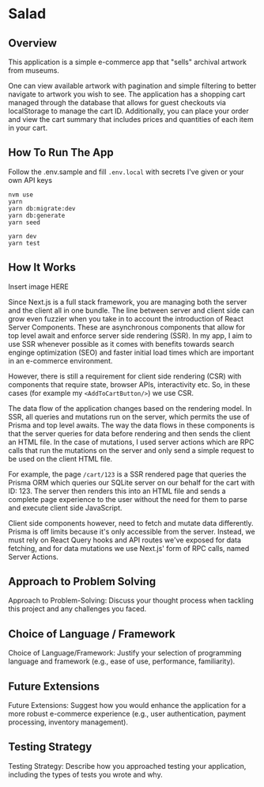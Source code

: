 #  Salad

## Overview
This application is a simple e-commerce app that "sells" archival artwork from museums.

One can view available artwork with pagination and simple filtering to better navigate to artwork you wish to see. The application has a shopping cart managed through the database that allows for guest checkouts via localStorage to manage the cart ID. Additionally, you can place your order and view the cart summary that includes prices and quantities of each item in your cart.

## How To Run The App

Follow the .env.sample and fill `.env.local` with secrets I've given or your own API keys

```
nvm use
yarn
yarn db:migrate:dev
yarn db:generate
yarn seed

yarn dev
yarn test
```

## How It Works

Insert image HERE

Since Next.js is a full stack framework, you are managing both the server and the client all in one bundle. The line between server and client side can grow even fuzzier
when you take in to account the introduction of React Server Components. These are asynchronous components that allow for top level await and enforce server side rendering (SSR). In my app, I aim to use SSR whenever possible as it comes with benefits towards search enginge optimization (SEO) and faster initial load times which are important in an e-commerce environment.

However, there is still a requirement for client side rendering (CSR) with components that require state, browser APIs, interactivity etc. So, in these cases (for example my `<AddToCartButton/>`) we use CSR.

The data flow of the application changes based on the rendering model. In SSR, all queries and mutations run on the server, which permits the use of Prisma and top level awaits. The way the data flows in these components is that the server queries for data before rendering and then sends the client an HTML file. In the case of mutations, I used server actions which are RPC calls that run the mutations on the server and only send a simple request to be used on the client HTML file.

For example, the page `/cart/123` is a SSR rendered page that queries the Prisma ORM which queries our SQLite server on our behalf for the cart with ID: 123. The server then renders this into an HTML file and sends a complete page experience to the user without the need for them to parse and execute client side JavaScript.

Client side components however, need to fetch and mutate data differently. Prisma is off limits because it's only accessible from the server. Instead, we must rely on React Query hooks and API routes we've exposed for data fetching, and for data mutations we use Next.js' form of RPC calls, named  Server Actions.

## Approach to Problem Solving
Approach to Problem-Solving: Discuss your thought process when tackling this project and any challenges you faced.

## Choice of Language / Framework
Choice of Language/Framework: Justify your selection of programming language and framework (e.g., ease of use, performance, familiarity).

## Future Extensions
Future Extensions: Suggest how you would enhance the application for a more robust e-commerce experience (e.g., user authentication, payment processing, inventory management).

## Testing Strategy

Testing Strategy: Describe how you approached testing your application, including the types of tests you wrote and why.